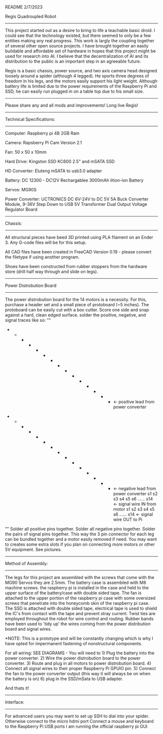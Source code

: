 README
2/7/2023

Regis Quadroupled Robot

- - - - - - - - - - - - - - - - - - - - - - - - - - - - - - - - - - - - - 
This project started out as a desire to bring to life a teachable basic droid.
I could see that the technology existed, but there seemed to only be a few entities making any real progress. This work is largly the coupling together of several other open source projects. I have brought together an easily buildable and affordable set of hardware in hopes that this project might be used for research into AI. I believe that the decentralization of AI and its distribution to the public is an important step in an agreeable future.

Regis is a basic chassis, power source, and two axis camera head designed loosely around a spider (although 4 legged).
He sports three degrees of freedom in his legs, and the motors easily support his light weight. Although battery life is limited due to the power requirements of the Raspberry Pi and SSD, he can easily run plugged in on a table top due to his small size.
- - - - - - - - - - - - - - - - - - - - - - - - - - - - - - - - - - - - - 

Please share any and all mods and improvements! Long live Regis!

- - - - - - - - - - - - - - - - - - - - - - - - - - - - - - - - - - - - - 
Technical Specifications:
- - - - - - - - - - - - - - - - - - - - - - - - - - - - - - - - - - - - - 
Computer: Raspberry pi 4B 2GB Ram

Camera: Rapsberry Pi Cam Version 2.1

Fan: 50 x 50 x 10mm

Hard Drive: Kingston SSD KC600 2.5" and mSATA SSD

HD Converter: Eluteng mSATA to usb3.0 adapter

Battery: DC 12300 - DC12V Rechargablee 3000mAh lition-ion Battery

Servos: MG90S

Power Converter: UCTRONICS DC 6V-24V to DC 5V 5A Buck Converter Module, 9-36V Step Down to USB 5V Transformer Dual Output Voltage Regulator Board

- - - - - - - - - - - - - - - - - - - - - - - - - - - - - - - - - - - - - 
Chassis:
- - - - - - - - - - - - - - - - - - - - - - - - - - - - - - - - - - - - - 
All structural pieces have beed 3D printed using PLA filament on an Ender 3. Any G-code files will be for this setup.

All CAD files have been created in FreeCAD Version 0.19 - please convert the filetype if using another program.

Shoes have been constructed from rubber stoppers from the hardware store (drill half way through and slide on legs).

- - - - - - - - - - - - - - - - - - - - - - - - - - - - - - - - - - - - - 
Power Distrobution Board
- - - - - - - - - - - - - - - - - - - - - - - - - - - - - - - - - - - - - 
The power distrobution board for the 14 motors is a necessity. For this, purchase a header set and a small piece of protoboard (~5 inches). The protoboard can be easily cut with a box cutter. Score one side and snap against a hard, clean edged surface. solder the positive, negative, and signal traces like so:
""

+ + + + + + + + + + + + + + +  ← positive lead from power converter 
- - - - - - - - - - - - - - -  ← negative lead from power converter
s1 s2 s3 s4 s5 s6 ...... s14   ← signal wire IN from motor
s1 s2 s3 s4 s5 s6 ...... s14   ← signal wire OUT to Pi

""
Solder all positive pins together. Solder all negative pins together. Solder the pairs of signal pins together.
This way the 3 pin connector for each leg can be bundled together and a motor easily removed if need. You may want to creates some extra slots if you plan on connecting more motors or other 5V equipment. See pictures.

- - - - - - - - - - - - - - - - - - - - - - - - - - - - - - - - - - - - - 
Method of Assembly:
- - - - - - - - - - - - - - - - - - - - - - - - - - - - - - - - - - - - - 
The legs for this project are assembled with the screws that come with the MG90 Servos they are 2.5mm. The battery case is assembled with M8 machine screws. the raspberry pi is installed in the case and held to the upper surface of the battery/case with double sided tape. The fan is attached to the upper portion of the raspberry pi case with some oversized screws that penetrate into the honeycomb skin of the raspberry pi case. The SSD is attached with double sided tape, electrical tape is used to shield the IC's from contact with the tape and prevent stray current. Twist ties are employed throughout the robot for wire control and routing. Rubber bands have been used to 'tidy up' the wires coming from the power distribution board and signal wires. 

*NOTE: This is a prototype and will be constantly changing which is why I have opted for impermanent fastening of nonstructural components.

For all wiring: SEE DIAGRAMS - You will need to 1) Plug the battery into the power converter. 2) Wire the power distrobution board to the power converter. 3) Route and plug in all motors to power distrobution board. 4) Connect all signal wires to their proper Raspberry Pi GPUIO pin. 5) Connect the fan to the power converter output (this way it will always be on when the battery is on) 6) plug in the SSD/mSata to USB adapter.

And thats it!

- - - - - - - - - - - - - - - - - - - - - - - - - - - - - - - - - - - - - 
Interface:
- - - - - - - - - - - - - - - - - - - - - - - - - - - - - - - - - - - - - 
For advanced users you may want to set up SSH to dial into your spider.
Otherwise connect to the micro hdmi port
Connect a mouse and keyboard to the Raspberry Pi USB ports
I am running the official raspberry pi GUI